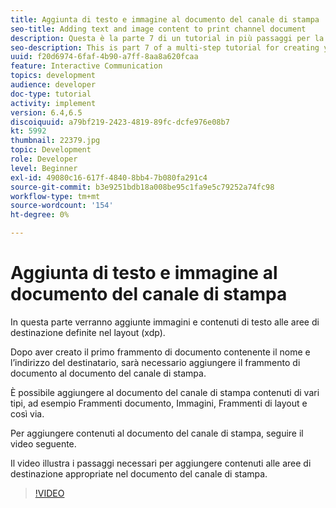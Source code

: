 ```yaml
---
title: Aggiunta di testo e immagine al documento del canale di stampa
seo-title: Adding text and image content to print channel document
description: Questa è la parte 7 di un tutorial in più passaggi per la creazione del primo documento di comunicazione interattivo. In questa parte verranno aggiunte immagini e contenuti di testo alle aree di destinazione definite nel layout (xdp).
seo-description: This is part 7 of a multi-step tutorial for creating your first interactive communications document. In this part, we will add images and text content to the target areas defined in the layout(xdp).
uuid: f20d6974-6faf-4b90-a7ff-8aa8a620fcaa
feature: Interactive Communication
topics: development
audience: developer
doc-type: tutorial
activity: implement
version: 6.4,6.5
discoiquuid: a79bf219-2423-4819-89fc-dcfe976e08b7
kt: 5992
thumbnail: 22379.jpg
topic: Development
role: Developer
level: Beginner
exl-id: 49080c16-617f-4840-8bb4-7b080fa291c4
source-git-commit: b3e9251bdb18a008be95c1fa9e5c79252a74fc98
workflow-type: tm+mt
source-wordcount: '154'
ht-degree: 0%

---
```


# Aggiunta di testo e immagine al documento del canale di stampa

In questa parte verranno aggiunte immagini e contenuti di testo alle aree di destinazione definite nel layout (xdp).

Dopo aver creato il primo frammento di documento contenente il nome e l’indirizzo del destinatario, sarà necessario aggiungere il frammento di documento al documento del canale di stampa.

È possibile aggiungere al documento del canale di stampa contenuti di vari tipi, ad esempio Frammenti documento, Immagini, Frammenti di layout e così via.

Per aggiungere contenuti al documento del canale di stampa, seguire il video seguente.

Il video illustra i passaggi necessari per aggiungere contenuti alle aree di destinazione appropriate nel documento del canale di stampa.

>[!VIDEO](https://video.tv.adobe.com/v/22379?quality=12&learn=on)
